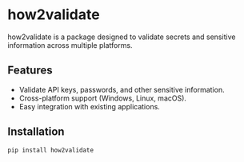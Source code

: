 # how2validate

how2validate is a package designed to validate secrets and sensitive information across multiple platforms.

## Features

- Validate API keys, passwords, and other sensitive information.
- Cross-platform support (Windows, Linux, macOS).
- Easy integration with existing applications.

## Installation

```bash
pip install how2validate

